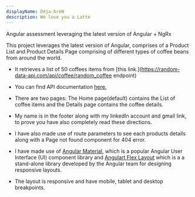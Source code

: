 ```yaml
---
displayName: Déja-brèW
description: We love you a Latte
---
```


Angular assessment leveraging the latest version of Angular + NgRx

This project leverages the latest version of Angular, comprises of a Product List and Product Details Page comprising of different types of coffee beans from around the world.

- It retrieves a list of 50 coffees items from [this link.](https://random-data-api.com/api/coffee/random_coffee endpoint)

- You can find API documentation [here.](https://random-data-api.com) 

- There are two pages: The Home page(default) contains the List of coffee items and the Details page contains the coffee details. 

- My name is in the footer along with my linkedIn account and gmail link, to prove you have also completely read these directions.

- I have also made use of route parameters to see each products details along with a Page not found component for 404 error.

- I have made use of [Angular Material](https://material.angular.io/), which is a popular Angular User Interface (UI) component library and [Angulart Flex Layout](https://github.com/angular/flex-layout) which is a a stand-alone library developed by the Angular team for designing responsive layouts.

- The layout is responsive and have mobile, tablet and desktop breakpoints.
